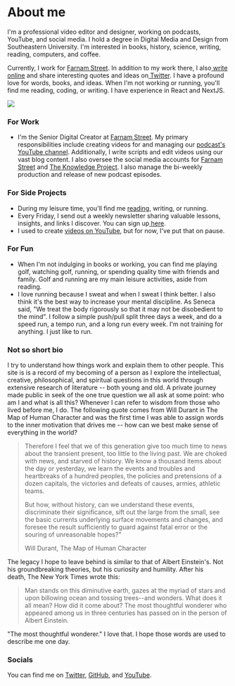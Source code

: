 # About me
I'm a professional video editor and designer, working on podcasts, YouTube, and social media. I hold a degree in Digital Media and Design from Southeastern University. I'm interested in books, history, science, writing, reading, computers, and coffee.

Currently, I work for [Farnam Street](https://fs.blog/). In addition to my work there, I also[ write online](https://www.dltn.io/writing) and share interesting quotes and ideas on[ Twitter](https://twitter.com/dltnio). I have a profound love for words, books, and ideas. When I'm not working or running, you'll find me reading, coding, or writing. I have experience in React and NextJS.

![](https://res.cloudinary.com/dde1q4ekv/image/upload/v1694125072/F4b9BwTawAE_3WO_umydiz.jpg)

### For Work

-   I'm the Senior Digital Creator at [Farnam Street](https://fs.blog/). My primary responsibilities include creating videos for and managing our [podcast's YouTube channel](https://www.youtube.com/channel/UCLtTf_uKt0Itd0NG7txrwXA). Additionally, I write scripts and edit videos using our vast blog content. I also oversee the social media accounts for [Farnam Street](https://twitter.com/farnamstreet) and [The Knowledge Project](https://www.instagram.com/tkppodcast/). I also manage the bi-weekly production and release of new podcast episodes.

### For Side Projects

-   During my leisure time, you'll find me [reading](https://www.dltn.io/notes), writing, or running.
-   Every Friday, I send out a weekly newsletter sharing valuable lessons, insights, and links I discover. You can sign up[ here](https://www.dltn.io/newsletter).
-   I used to create [videos on YouTube](https://youtube.com/@dltnio), but for now, I've put that on pause.

### For Fun

-   When I'm not indulging in books or working, you can find me playing golf, watching golf, running, or spending quality time with friends and family. Golf and running are my main leisure activities, aside from reading.
-   I love running because I sweat and when I sweat I think better. I also think it's the best way to increase your mental discipline. As Seneca said, "We treat the body rigorously so that it may not be disobedient to the mind". I follow a simple push/pull split three days a week, and do a speed run, a tempo run, and a long run every week. I'm not training for anything. I just like to run.

<ImageWithCaption src="https://res.cloudinary.com/dde1q4ekv/image/upload/v1694125177/F5Ye6EeWoAAQkRl_anmgdw.jpg" caption="Rembrandt van Rijn (1606 - 1669): The Storm on the Sea of Galilee - 1633 - Oil on canvas" />

### Not so short bio

I try to understand how things work and explain them to other people. This site is is a record of my becoming of a person as I explore the intellectual, creative, philosophical, and spiritual questions in this world through extensive research of literature -- both young and old. A private journey made public in seek of the one true question we all ask at some point: who am I and what is all this? Whenever I can refer to wisdom from those who lived before me, I do. The following quote comes from Will Durant in The Map of Human Character and was the first time I was able to assign words to the inner motivation that drives me -- how can we best make sense of everything in the world?

> Therefore I feel that we of this generation give too much time to news about the transient present, too little to the living past. We are choked with news, and starved of history. We know a thousand items about the day or yesterday, we learn the events and troubles and heartbreaks of a hundred peoples, the policies and pretensions of a dozen capitals, the victories and defeats of causes, armies, athletic teams.
>
> But how, without history, can we understand these events, discriminate their significance, sift out the large from the small, see the basic currents underlying surface movements and changes, and foresee the result sufficiently to guard against fatal error or the souring of unreasonable hopes?"
>
> Will Durant, The Map of Human Character

The legacy I hope to leave behind is similar to that of Albert Einstein's. Not his groundbreaking theories, but his curiosity and humility. After his death, The New York Times wrote this:

> Man stands on this diminutive earth, gazes at the myriad of stars and upon billowing ocean and tossing trees--and wonders. What does it all mean? How did it come about? The most thoughtful wonderer who appeared among us in three centuries has passed on in the person of Albert Einstein.

"The most thoughtful wonderer." I love that. I hope those words are used to describe me one day.

### Socials

You can find me on [Twitter](https://www.twitter.com/dltnio), [GitHub](https://github.com/dmabery), and [YouTube](https://www.youtube.com/@dltnio).
